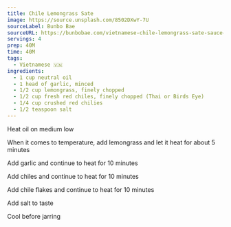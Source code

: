 ```yaml
---
title: Chile Lemongrass Sate
image: https://source.unsplash.com/8502DXwY-7U
sourceLabel: Bunbo Bae
sourceURL: https://bunbobae.com/vietnamese-chile-lemongrass-sate-sauce-tuong-ot-sa-te/
servings: 4
prep: 40M
time: 40M
tags:
  - Vietnamese 🇻🇳
ingredients:    
  - 1 cup neutral oil
  - 1 head of garlic, minced
  - 1/2 cup lemongrass, finely chopped
  - 1/2 cup fresh red chiles, finely chopped (Thai or Birds Eye)
  - 1/4 cup crushed red chilies
  - 1/2 teaspoon salt
---
```


Heat oil on medium low

When it comes to temperature, add lemongrass and let it heat for about 5 minutes

Add garlic and continue to heat for 10 minutes

Add chiles and continue to heat for 10 minutes

Add chile flakes and continue to heat for 10 minutes

Add salt to taste

Cool before jarring